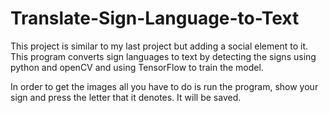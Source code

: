# Translate-Sign-Language-to-Text

This project is similar to my last project but adding a social element to it. This program converts sign languages to text by detecting the signs using python and openCV and using TensorFlow to train the model. 

In order to get the images all you have to do is run the program, show your sign and press the letter that it denotes. It will be saved. 
